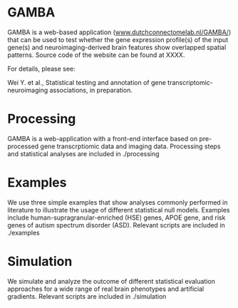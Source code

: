# GAMBA
GAMBA is a web-based application (www.dutchconnectomelab.nl/GAMBA/) that can be used to test whether the gene expression profile(s) of the input gene(s) and neuroimaging-derived brain features show overlapped spatial patterns. Source code of the website can be found at XXXX.

For details, please see:

Wei Y. et al., Statistical testing and annotation of gene transcriptomic-neuroimaging associations, in preparation.

# Processing
GAMBA is a web-application with a front-end interface based on pre-processed gene transcrptiomic data and imaging data. Processing steps and statistical analyses are included in ./processing

# Examples
We use three simple examples that show analyses commonly performed in literature to illustrate the usage of different statistical null models. Examples include human-supragranular-enriched (HSE) genes, APOE gene, and risk genes of autism spectrum disorder (ASD). Relevant scripts are included in ./examples

# Simulation
We simulate and analyze the outcome of different statistical evaluation approaches for a wide range of real brain phenotypes and artificial gradients. Relevant scripts are included in ./simulation

